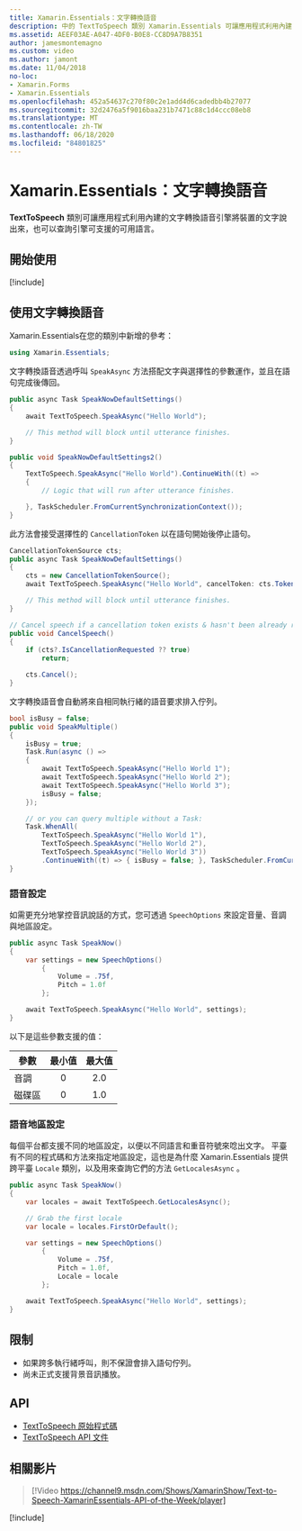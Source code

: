 ```yaml
---
title: Xamarin.Essentials：文字轉換語音
description: 中的 TextToSpeech 類別 Xamarin.Essentials 可讓應用程式利用內建的文字轉換語音引擎，從裝置上說出文字，也可以查詢引擎可支援的可用語言。
ms.assetid: AEEF03AE-A047-4DF0-B0E8-CC8D9A7B8351
author: jamesmontemagno
ms.custom: video
ms.author: jamont
ms.date: 11/04/2018
no-loc:
- Xamarin.Forms
- Xamarin.Essentials
ms.openlocfilehash: 452a54637c270f80c2e1add4d6cadedbb4b27077
ms.sourcegitcommit: 32d2476a5f9016baa231b7471c88c1d4ccc08eb8
ms.translationtype: MT
ms.contentlocale: zh-TW
ms.lasthandoff: 06/18/2020
ms.locfileid: "84801825"
---
```

# <a name="xamarinessentials-text-to-speech"></a>Xamarin.Essentials：文字轉換語音

**TextToSpeech** 類別可讓應用程式利用內建的文字轉換語音引擎將裝置的文字說出來，也可以查詢引擎可支援的可用語言。

## <a name="get-started"></a>開始使用

[!include[](~/essentials/includes/get-started.md)]

## <a name="using-text-to-speech"></a>使用文字轉換語音

Xamarin.Essentials在您的類別中新增的參考：

```csharp
using Xamarin.Essentials;
```

文字轉換語音透過呼叫 `SpeakAsync` 方法搭配文字與選擇性的參數運作，並且在語句完成後傳回。

```csharp
public async Task SpeakNowDefaultSettings()
{
    await TextToSpeech.SpeakAsync("Hello World");

    // This method will block until utterance finishes.
}

public void SpeakNowDefaultSettings2()
{
    TextToSpeech.SpeakAsync("Hello World").ContinueWith((t) =>
    {
        // Logic that will run after utterance finishes.

    }, TaskScheduler.FromCurrentSynchronizationContext());
}
```

此方法會接受選擇性的 `CancellationToken` 以在語句開始後停止語句。

```csharp
CancellationTokenSource cts;
public async Task SpeakNowDefaultSettings()
{
    cts = new CancellationTokenSource();
    await TextToSpeech.SpeakAsync("Hello World", cancelToken: cts.Token);

    // This method will block until utterance finishes.
}

// Cancel speech if a cancellation token exists & hasn't been already requested.
public void CancelSpeech()
{
    if (cts?.IsCancellationRequested ?? true)
        return;

    cts.Cancel();
}
```

文字轉換語音會自動將來自相同執行緒的語音要求排入佇列。

```csharp
bool isBusy = false;
public void SpeakMultiple()
{
    isBusy = true;
    Task.Run(async () =>
    {
        await TextToSpeech.SpeakAsync("Hello World 1");
        await TextToSpeech.SpeakAsync("Hello World 2");
        await TextToSpeech.SpeakAsync("Hello World 3");
        isBusy = false;
    });

    // or you can query multiple without a Task:
    Task.WhenAll(
        TextToSpeech.SpeakAsync("Hello World 1"),
        TextToSpeech.SpeakAsync("Hello World 2"),
        TextToSpeech.SpeakAsync("Hello World 3"))
        .ContinueWith((t) => { isBusy = false; }, TaskScheduler.FromCurrentSynchronizationContext());
}
```

### <a name="speech-settings"></a>語音設定

如需更充分地掌控音訊說話的方式，您可透過 `SpeechOptions` 來設定音量、音調與地區設定。

```csharp
public async Task SpeakNow()
{
    var settings = new SpeechOptions()
        {
            Volume = .75f,
            Pitch = 1.0f
        };

    await TextToSpeech.SpeakAsync("Hello World", settings);
}
```

以下是這些參數支援的值：

| 參數 | 最小值 | 最大值 |
| --- | :---: | :---: |
| 音調 | 0 | 2.0 |
| 磁碟區 | 0 | 1.0 |

### <a name="speech-locales"></a>語音地區設定

每個平台都支援不同的地區設定，以便以不同語言和重音符號來唸出文字。 平臺有不同的程式碼和方法來指定地區設定，這也是為什麼 Xamarin.Essentials 提供跨平臺 `Locale` 類別，以及用來查詢它們的方法 `GetLocalesAsync` 。

```csharp
public async Task SpeakNow()
{
    var locales = await TextToSpeech.GetLocalesAsync();

    // Grab the first locale
    var locale = locales.FirstOrDefault();

    var settings = new SpeechOptions()
        {
            Volume = .75f,
            Pitch = 1.0f,
            Locale = locale
        };

    await TextToSpeech.SpeakAsync("Hello World", settings);
}
```

## <a name="limitations"></a>限制

- 如果跨多執行緒呼叫，則不保證會排入語句佇列。
- 尚未正式支援背景音訊播放。

## <a name="api"></a>API

- [TextToSpeech 原始程式碼](https://github.com/xamarin/Essentials/tree/main/Xamarin.Essentials/TextToSpeech)
- [TextToSpeech API 文件](xref:Xamarin.Essentials.TextToSpeech)

## <a name="related-video"></a>相關影片

> [!Video https://channel9.msdn.com/Shows/XamarinShow/Text-to-Speech-XamarinEssentials-API-of-the-Week/player]

[!include[](~/essentials/includes/xamarin-show-essentials.md)]
